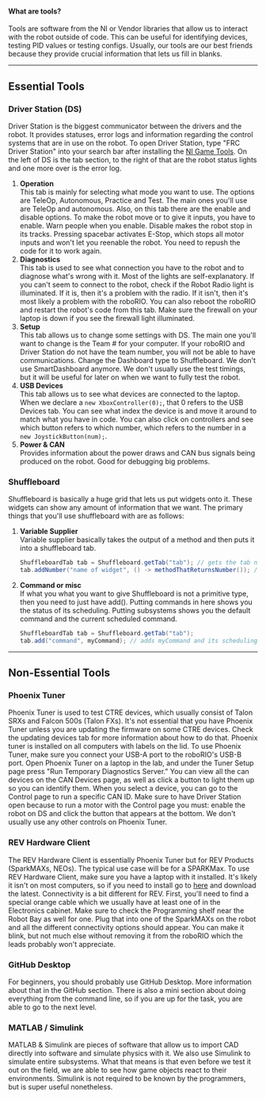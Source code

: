 #### What are tools?    
Tools are software from the NI or Vendor libraries that allow us to interact with the robot outside of code. This can be useful for identifying devices, testing PID values or testing configs. Usually, our tools are our best friends because they provide crucial information that lets us fill in blanks.
___
## Essential Tools
### Driver Station (DS)
Driver Station is the biggest communicator between the drivers and the robot. It provides statuses, error logs and information regarding the control systems that are in use on the robot. To open Driver Station, type "FRC Driver Station" into your search bar after installing the [NI Game Tools](https://www.ni.com/en-us/support/downloads/drivers/download.frc-game-tools.html). On the left of DS is the tab section, to the right of that are the robot status lights and one more over is the error log.
1. **Operation**     
   This tab is mainly for selecting what mode you want to use. The options are TeleOp, Autonomous, Practice and Test. The main ones you'll use are TeleOp and autonomous. Also, on this tab there are the enable and disable options. To make the robot move or to give it inputs, you have to enable. Warn people when you enable. Disable makes the robot stop in its tracks. Pressing spacebar activates E-Stop, which stops all motor inputs and won't let you reenable the robot. You need to repush the code for it to work again.    
2. **Diagnostics**    
   This tab is used to see what connection you have to the robot and to diagnose what's wrong with it. Most of the lights are self-explanatory. If you can't seem to connect to the robot, check if the Robot Radio light is illuminated. If it is, then it's a problem with the radio. If it isn't, then it's most likely a problem with the roboRIO. You can also reboot the roboRIO and restart the robot's code from this tab. Make sure the firewall on your laptop is down if you see the firewall light illuminated.
3. **Setup**    
   This tab allows us to change some settings with DS. The main one you'll want to change is the Team # for your computer. If your roboRIO and Driver Station do not have the team number, you will not be able to have communications. Change the Dashboard type to Shuffleboard. We don't use SmartDashboard anymore. We don't usually use the test timings, but it will be useful for later on when we want to fully test the robot. 
4. **USB Devices**    
   This tab allows us to see what devices are connected to the laptop. When we declare a ```new XboxController(0);```, that 0 refers to the USB Devices tab. You can see what index the device is and move it around to match what you have in code. You can also click on controllers and see which button refers to which number, which refers to the number in a ```new JoystickButton(num);```.
5. **Power & CAN**    
   Provides information about the power draws and CAN bus signals being produced on the robot. Good for debugging big problems.
### Shuffleboard
Shuffleboard is basically a huge grid that lets us put widgets onto it. These widgets can show any amount of information that we want. The primary things that you'll use shuffleboard with are as follows:
1. **Variable Supplier**    
    Variable supplier basically takes the output of a method and then puts it into a shuffleboard tab.
    ```java
    ShuffleboardTab tab = Shuffleboard.getTab("tab"); // gets the tab named tab. if it doesn't exist, it creates it.
    tab.addNumber("name of widget", () -> methodThatReturnsNumber()); // the variable type has to match the add method (tab.add<VariableType>)
    ```
2. **Command or misc**    
    If what you what you want to give Shuffleboard is not a primitive type, then you need to just have add(). Putting commands in here shows you the status of its scheduling. Putting subsystems shows you the default command and the current scheduled command.
    ```java
    ShuffleboardTab tab = Shuffleboard.getTab("tab");
    tab.add("command", myCommand); // adds myCommand and its scheduling info onto that tab.
    ```
___
## Non-Essential Tools
### Phoenix Tuner
Phoenix Tuner is used to test CTRE devices, which usually consist of Talon SRXs and Falcon 500s (Talon FXs). It's not essential that you have Phoenix Tuner unless you are updating the firmware on some CTRE devices. Check the updating devices tab for more information about how to do that. Phoenix tuner is installed on all computers with labels on the lid. To use Phoenix Tuner, make sure you connect your USB-A port to the roboRIO's USB-B port. Open Phoenix Tuner on a laptop in the lab, and under the Tuner Setup page press "Run Temporary Diagnostics Server." You can view all the can devices on the CAN Devices page, as well as click a button to light them up so you can identify them. When you select a device, you can go to the Control page to run a specific CAN ID. Make sure to have Driver Station open because to run a motor with the Control page you must: enable the robot on DS and click the button that appears at the bottom. We don't usually use any other controls on Phoenix Tuner.

### REV Hardware Client
The REV Hardware Client is essentially Phoenix Tuner but for REV Products (SparkMAXs, NEOs). The typical use case will be for a SPARKMax. To use REV Hardware Client, make sure you have a laptop with it installed. It's likely it isn't on most computers, so if you need to install go to [here](https://docs.revrobotics.com/rev-hardware-client/) and download the latest. Connectivity is a bit different for REV. First, you'll need to find a special orange cable which we usually have at least one of in the Electronics cabinet. Make sure to check the Programming shelf near the Robot Bay as well for one. Plug that into one of the SparkMAXs on the robot and all the different connectivity options should appear. You can make it blink, but not much else without removing it from the roboRIO which the leads probably won't appreciate.

### GitHub Desktop
For beginners, you should probably use GitHub Desktop. More information about that in the GitHub section. There is also a mini section about doing everything from the command line, so if you are up for the task, you are able to go to the next level.

### MATLAB / Simulink    
MATLAB & Simulink are pieces of software that allow us to import CAD directly into software and simulate physics with it. We also use Simulink to simulate entire subsystems. What that means is that even before we test it out on the field, we are able to see how game objects react to their environments. Simulink is not required to be known by the programmers, but is super useful nonetheless.